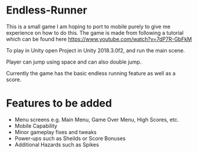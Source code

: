 # Endless-Runner

This is a small game I am hoping to port to mobile purely to give me experience on how to do this.
The game is made from following a tutorial which can be found here https://www.youtube.com/watch?v=7dP7R-GbFkM 


To play in Unity open Project in Unity 2018.3.0f2, and run the main scene. 

Player can jump using space and can also double jump.

Currently the game has the basic endless running feature as well as a score.

# Features to be added
- Menu screens e.g. Main Menu, Game Over Menu, High Scores, etc.
- Mobile Capability
- Minor gameplay fixes and tweaks
- Power-ups such as Sheilds or Score Bonuses
- Additional Hazards such as Spikes
